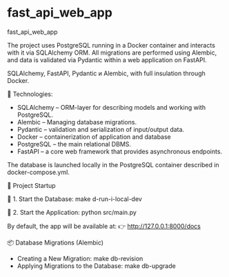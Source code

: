 # fast_api_web_app
fast_api_web_app

The project uses PostgreSQL running in a Docker container and interacts with it via SQLAlchemy ORM.
All migrations are performed using Alembic, and data is validated via Pydantic within a web application on FastAPI.


SQLAlchemy, FastAPI, Pydantic и Alembic, with full insulation through Docker.

🔧 Technologies:

* SQLAlchemy – ORM-layer for describing models and working with PostgreSQL.
* Alembic – Managing database migrations.
* Pydantic – validation and serialization of input/output data.
* Docker – containerization of application and database
* PostgreSQL – the main relational DBMS.
* FastAPI – a core web framework that provides asynchronous endpoints.

The database is launched locally in the PostgreSQL container described in docker-compose.yml.

🚀 Project Startup

🔌 1. Start the Database: make d-run-i-local-dev

🏃 2. Start the Application: python src/main.py

By default, the app will be available at:
👉 http://127.0.0.1:8000/docs

📦 Database Migrations (Alembic)
* Creating a New Migration: make db-revision
* Applying Migrations to the Database: make db-upgrade
